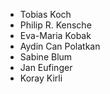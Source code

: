 * Tobias Koch
* Philip R. Kensche
* Eva-Maria Kobak
* Aydin Can Polatkan
* Sabine Blum
* Jan Eufinger
* Koray Kirli
